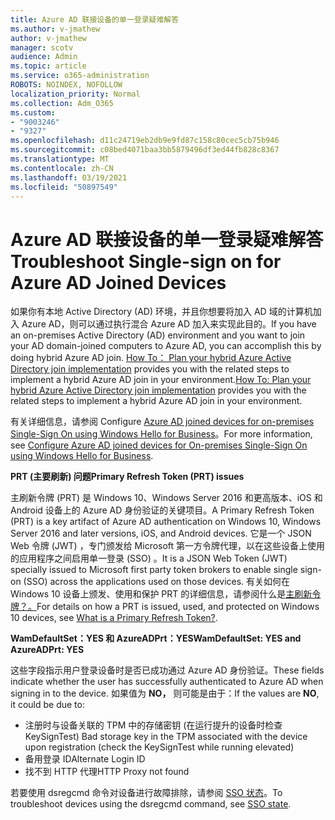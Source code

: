 ```yaml
---
title: Azure AD 联接设备的单一登录疑难解答
ms.author: v-jmathew
author: v-jmathew
manager: scotv
audience: Admin
ms.topic: article
ms.service: o365-administration
ROBOTS: NOINDEX, NOFOLLOW
localization_priority: Normal
ms.collection: Adm_O365
ms.custom:
- "9003246"
- "9327"
ms.openlocfilehash: d11c24719eb2db9e9fd87c158c80cec5cb75b946
ms.sourcegitcommit: c08bed4071baa3bb5879496df3ed44fb828c8367
ms.translationtype: MT
ms.contentlocale: zh-CN
ms.lasthandoff: 03/19/2021
ms.locfileid: "50897549"
---
```

# <a name="troubleshoot-single-sign-on-for-azure-ad-joined-devices"></a><span data-ttu-id="1c4e4-102">Azure AD 联接设备的单一登录疑难解答</span><span class="sxs-lookup"><span data-stu-id="1c4e4-102">Troubleshoot Single-sign on for Azure AD Joined Devices</span></span>

<span data-ttu-id="1c4e4-103">如果你有本地 Active Directory (AD) 环境，并且你想要将加入 AD 域的计算机加入 Azure AD，则可以通过执行混合 Azure AD 加入来实现此目的。</span><span class="sxs-lookup"><span data-stu-id="1c4e4-103">If you have an on-premises Active Directory (AD) environment and you want to join your AD domain-joined computers to Azure AD, you can accomplish this by doing hybrid Azure AD join.</span></span> <span data-ttu-id="1c4e4-104">[How To： Plan your hybrid Azure Active Directory join implementation](https://docs.microsoft.com/azure/active-directory/devices/hybrid-azuread-join-plan) provides you with the related steps to implement a hybrid Azure AD join in your environment.</span><span class="sxs-lookup"><span data-stu-id="1c4e4-104">[How To: Plan your hybrid Azure Active Directory join implementation](https://docs.microsoft.com/azure/active-directory/devices/hybrid-azuread-join-plan) provides you with the related steps to implement a hybrid Azure AD join in your environment.</span></span>

<span data-ttu-id="1c4e4-105">有关详细信息，请参阅 Configure [Azure AD joined devices for on-premises Single-Sign On using Windows Hello for Business](https://docs.microsoft.com/windows/security/identity-protection/hello-for-business/hello-hybrid-aadj-sso-base)。</span><span class="sxs-lookup"><span data-stu-id="1c4e4-105">For more information, see [Configure Azure AD joined devices for On-premises Single-Sign On using Windows Hello for Business](https://docs.microsoft.com/windows/security/identity-protection/hello-for-business/hello-hybrid-aadj-sso-base).</span></span>

<span data-ttu-id="1c4e4-106">**PRT (主要刷新) 问题**</span><span class="sxs-lookup"><span data-stu-id="1c4e4-106">**Primary Refresh Token (PRT) issues**</span></span>

<span data-ttu-id="1c4e4-107">主刷新令牌 (PRT) 是 Windows 10、Windows Server 2016 和更高版本、iOS 和 Android 设备上的 Azure AD 身份验证的关键项目。</span><span class="sxs-lookup"><span data-stu-id="1c4e4-107">A Primary Refresh Token (PRT) is a key artifact of Azure AD authentication on Windows 10, Windows Server 2016 and later versions, iOS, and Android devices.</span></span> <span data-ttu-id="1c4e4-108">它是一个 JSON Web 令牌 (JWT) ，专门颁发给 Microsoft 第一方令牌代理，以在这些设备上使用的应用程序之间启用单一登录 (SSO) 。</span><span class="sxs-lookup"><span data-stu-id="1c4e4-108">It is a JSON Web Token (JWT) specially issued to Microsoft first party token brokers to enable single sign-on (SSO) across the applications used on those devices.</span></span> <span data-ttu-id="1c4e4-109">有关如何在 Windows 10 设备上颁发、使用和保护 PRT 的详细信息，请参阅什么是[主刷新令牌？。](https://docs.microsoft.com/azure/active-directory/devices/concept-primary-refresh-token)</span><span class="sxs-lookup"><span data-stu-id="1c4e4-109">For details on how a PRT is issued, used, and protected on Windows 10 devices, see [What is a Primary Refresh Token?](https://docs.microsoft.com/azure/active-directory/devices/concept-primary-refresh-token).</span></span>

<span data-ttu-id="1c4e4-110">**WamDefaultSet：YES 和 AzureADPrt：YES**</span><span class="sxs-lookup"><span data-stu-id="1c4e4-110">**WamDefaultSet: YES and AzureADPrt: YES**</span></span>

<span data-ttu-id="1c4e4-111">这些字段指示用户登录设备时是否已成功通过 Azure AD 身份验证。</span><span class="sxs-lookup"><span data-stu-id="1c4e4-111">These fields indicate whether the user has successfully authenticated to Azure AD when signing in to the device.</span></span> <span data-ttu-id="1c4e4-112">如果值为 **NO，** 则可能是由于：</span><span class="sxs-lookup"><span data-stu-id="1c4e4-112">If the values are **NO**, it could be due to:</span></span>

- <span data-ttu-id="1c4e4-113">注册时与设备关联的 TPM 中的存储密钥 (在运行提升的设备时检查 KeySignTest) </span><span class="sxs-lookup"><span data-stu-id="1c4e4-113">Bad storage key in the TPM associated with the device upon registration (check the KeySignTest while running elevated)</span></span>
- <span data-ttu-id="1c4e4-114">备用登录 ID</span><span class="sxs-lookup"><span data-stu-id="1c4e4-114">Alternate Login ID</span></span>
- <span data-ttu-id="1c4e4-115">找不到 HTTP 代理</span><span class="sxs-lookup"><span data-stu-id="1c4e4-115">HTTP Proxy not found</span></span>

<span data-ttu-id="1c4e4-116">若要使用 dsregcmd 命令对设备进行故障排除，请参阅 [SSO 状态](https://docs.microsoft.com/azure/active-directory/devices/troubleshoot-device-dsregcmd#sso-state)。</span><span class="sxs-lookup"><span data-stu-id="1c4e4-116">To troubleshoot devices using the dsregcmd command, see [SSO state](https://docs.microsoft.com/azure/active-directory/devices/troubleshoot-device-dsregcmd#sso-state).</span></span>
